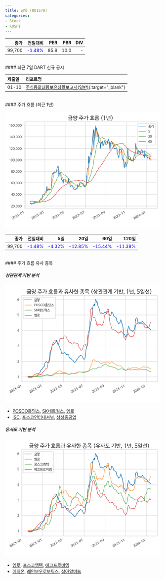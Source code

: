 ```yaml
---
title: 금양 (001570)
categories:
- Stock
- KOSPI
---
```


|종가|전일대비|PER|PBR|DIV|
|---:|-------:|--:|--:|--:|
|99,700|<span style="color: blue">-1.48%</span>|85.9|10.0|-|

<!-- more -->

<br>
#### 최근 7일 DART 신규 공시


|제출일|리포트명|
|:-----|:-------|
|01-10|[주식등의대량보유상황보고서(일반)](https://dart.fss.or.kr/dsaf001/main.do?rcpNo=20240110000615){:target="_blank"}|

<br>
#### 주가 흐름 (최근 1년)

![001570](/assets/images/stock/001570.png)

|종가|전일대비|5일|20일|60일|120일|
|---:|-------:|--:|---:|---:|----:|
|99,700|<span style="color: blue">-1.48%</span>|<span style="color: blue">-4.32%</span>|<span style="color: blue">-12.85%</span>|<span style="color: blue">-15.44%</span>|<span style="color: blue">-11.38%</span>|

<br>
#### 주가 흐름 유사 종목

##### 상관관계 기반 분석

![001570](/assets/images/stock/001570_corr.png)
- [POSCO홀딩스](/005490/), [SK네트웍스](/001740/), [엠로](/058970/)
- [ISC](/095340/), [포스코인터내셔널](/047050/), [삼성중공업](/010140/)

##### 유사도 기반 분석

![001570](/assets/images/stock/001570_sim.png)
- [엠로](/058970/), [포스코엠텍](/009520/), [에코프로비엠](/247540/)
- [메지온](/140410/), [레인보우로보틱스](/277810/), [삼아알미늄](/006110/)